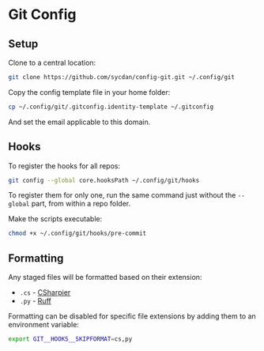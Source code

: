 # Git Config

## Setup

Clone to a central location:

```bash
git clone https://github.com/sycdan/config-git.git ~/.config/git
```

Copy the config template file in your home folder:

```bash
cp ~/.config/git/.gitconfig.identity-template ~/.gitconfig
```

And set the email applicable to this domain.

## Hooks

To register the hooks for all repos:

```bash
git config --global core.hooksPath ~/.config/git/hooks
```

To register them for only one, run the same command just without the `--global` part, from within a repo folder.

Make the scripts executable:

```bash
chmod +x ~/.config/git/hooks/pre-commit
```

## Formatting

Any staged files will be formatted based on their extension:

- `.cs` - [CSharpier](https://csharpier.com/docs/Configuration)
- `.py` - [Ruff](https://pypi.org/project/ruff/#configuration)

Formatting can be disabled for specific file extensions by adding them to an environment variable:

```bash
export GIT__HOOKS__SKIPFORMAT=cs,py
```
